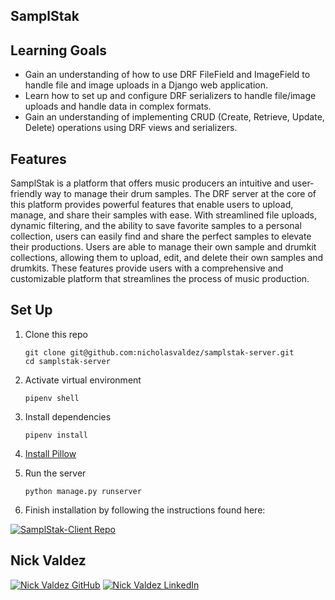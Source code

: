 ## SamplStak


## Learning Goals

- Gain an understanding of how to use DRF FileField and ImageField to handle file and image uploads in a Django web application.
- Learn how to set up and configure DRF serializers to handle file/image uploads and handle data in complex formats.
- Gain an understanding of implementing CRUD (Create, Retrieve, Update, Delete) operations using DRF views and serializers.


## Features

SamplStak is a platform that offers music producers an intuitive and user-friendly way to manage their drum samples. The DRF server at the core of this platform provides powerful features that enable users to upload, manage, and share their samples with ease. With streamlined file uploads, dynamic filtering, and the ability to save favorite samples to a personal collection, users can easily find and share the perfect samples to elevate their productions. Users are able to manage their own sample and drumkit collections, allowing them to upload, edit, and delete their own samples and drumkits. These features provide users with a comprehensive and customizable platform that streamlines the process of music production.

## Set Up

1. Clone this repo

    ```
    git clone git@github.com:nicholasvaldez/samplstak-server.git
    cd samplstak-server
    ```

2. Activate virtual environment

    ```
    pipenv shell
    ```

3. Install dependencies

    ```
    pipenv install
    ```

4. [Install Pillow](https://pillow.readthedocs.io/en/stable/installation.html)

4. Run the server

    ```
    python manage.py runserver
    ```

5. Finish installation by following the instructions found here:


<a href="https://github.com/nicholasvaldez/samplstak-client" target="_blank"><img src="https://img.shields.io/badge/client_repo%20-%2375120e.svg?&style=for-the-badge&&logoColor=white" alt="SamplStak-Client Repo" style="height: auto !important; width: auto !important;" /></a>

## Nick Valdez

<a href="https://www.github.com/nicholasvaldez/" target="_blank"><img src="https://img.shields.io/badge/github%20-%23121011.svg?&style=for-the-badge&logo=github&logoColor=white" alt="Nick Valdez GitHub" style="height: auto !important;width: auto !important;" /></a> <a href="https://www.linkedin.com/in/nicholasvaldez/" target="_blank"><img src="https://img.shields.io/badge/linkedin%20-%230077B5.svg?&style=for-the-badge&logo=linkedin&logoColor=white" alt="Nick Valdez LinkedIn" style="height: auto !important;width: auto !important;" /></a>
